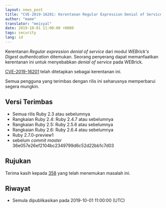 ```yaml
---
layout: news_post
title: "CVE-2019-16201: Kerentanan Regular Expression Denial of Service dari WEBrick's Digest access authentication"
author: "mame"
translator: "meisyal"
date: 2019-10-01 11:00:00 +0000
tags: security
lang: id
---
```


Kerentanan *Regular expression denial of service* dari modul *WEBrick's Digest
authentication* ditemukan. Seorang penyerang dapat memanfaatkan kerentanan ini
untuk menyebabkan *denial of service* pada WEBrick.

[CVE-2019-16201](https://cve.mitre.org/cgi-bin/cvename.cgi?name=CVE-2019-16201)
telah ditetapkan sebagai kerentanan ini.

Semua pengguna yang terimbas dengan rilis ini seharusnya memperbarui segera
mungkin.

## Versi Terimbas

* Semua rilis Ruby 2.3 atau sebelumnya
* Rangkaian Ruby 2.4: Ruby 2.4.7 atau sebelumnya
* Rangkaian Ruby 2.5: Ruby 2.5.6 atau sebelumnya
* Rangkaian Ruby 2.6: Ruby 2.6.4 atau sebelumnya
* Ruby 2.7.0-preview1
* sebelum *commit master* 36e057e26ef2104bc2349799d6c52d22bb1c7d03

## Rujukan

Terima kasih kepada [358](https://hackerone.com/358) yang telah menemukan
masalah ini.

## Riwayat

* Semula dipublikasikan pada 2019-10-01 11:00:00 (UTC)
